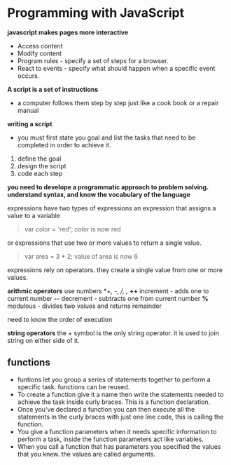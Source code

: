 # Programming with JavaScript

**javascript makes pages more interactive**
- Access content
- Modify content
- Program rules - specify a set of steps for a browser.
- React to events - specify what should happen when a specific event occurs.


**A script is a set of instructions**
- a computer follows them step by step just like a cook book or a repair manual

**writing a script**
- you must first state you goal and list the tasks that need to be completed  in order to achieve it.

1. define the goal
2. design the script
3. code each step

**you need to develope a programmatic approach to problem solving. understand syntax, and know the vocabulary of the language**

expressions have two types of expressions
an expression that assigns a value to a variable
> var color = 'red';
color is now red

or expressions that use two or more values to return a single value.
> var area = 3 * 2;
value of area is now 6

expressions rely on operators. they create a single value from one or more values.

**arithmic operators** use numbers
**+, -, /, *,** 
**++** increment - adds one to current number
**--** decrement - subtracts one from current number
**%** modulous - divides two values and returns remainder

need to know the order of execution

**string operators** the + symbol is the only string operator. it is used to join string on either side of it.

## functions
- funtions let you group a series of statements together to perform a specific task. functions can be reused.
- To create a function give it a name then write the statements needed to achieve the task inside curly braces. This is a function declaration. 
- Once you've declared a function you can then execute all the statements in the curly braces with just one line code, this is calling the function.
- You give a function parameters when it needs specific information to perform a task, inside the function parameters act like variables.
- When you call a function that has parameters you specified the values that you knew. the values are called arguments.

